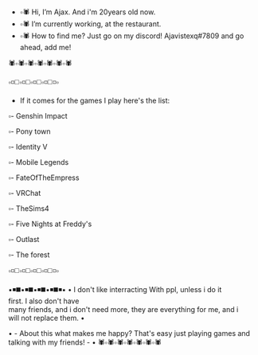 - ▫️🕷️ Hi, I’m Ajax. And i'm 20years old now.
- ▫️🕷️ I’m currently working, at the restaurant.
- ▫️🕷️ How to find me? Just go on my discord! Ajavistexq#7809 and go ahead, add me!

 🕷️▫️🕷️▫️🕷️▫️🕷️▫️🕷️▫️🕷️▫️🕷️

▫️◽◻️▫️◽◻️▫️◽◻️▫️◽◻️◽▫️
- If it comes for the games I play here's the list: 

▫️- Genshin Impact

▫️- Pony town

▫️- Identity V

▫️- Mobile Legends

▫️- FateOfTheEmpress

▫️- VRChat

▫️- TheSims4

▫️- Five Nights at Freddy's

▫️- Outlast

▫️- The forest

▫️◽◻️▫️◽◻️▫️◽◻️▫️◽◻️◽▫️


▪️◾◼️▪️◾◼️▪️◾◼️▪️◾◼️◾▪️
• I don't like interracting 
 With ppl, unless i do it  
 first. I also don't have  
 many friends, and i don't 
 need more, they are everything 
 for me, and i             
 will not replace them.    •

 • - About this what makes me 
happy? That's easy just 
playing games and talking
with my friends! - •
 🕷️▫️🕷️▫️🕷️▫️🕷️▫️🕷️▫️🕷️▫️🕷️
